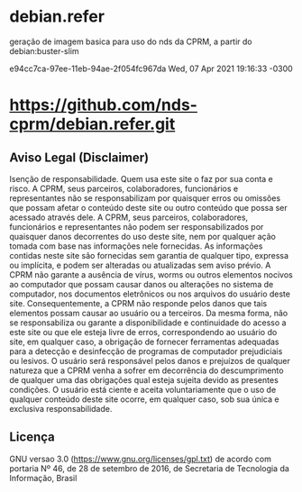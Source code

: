# debian.refer

geração de imagem basica para uso do nds da CPRM, a partir do debian:buster-slim

e94cc7ca-97ee-11eb-94ae-2f054fc967da Wed, 07 Apr 2021 19:16:33 -0300

# https://github.com/nds-cprm/debian.refer.git

## Aviso Legal (Disclaimer)
Isenção de responsabilidade. Quem usa este site o  faz por sua conta e risco.  A CPRM, seus parceiros, colaboradores, funcionários e representantes não se responsabilizam por quaisquer erros ou omissões que possam afetar o conteúdo deste site ou outro conteúdo que possa ser acessado através dele. A CPRM, seus parceiros, colaboradores, funcionários  e representantes não podem ser responsabilizados por quaisquer danos decorrentes do uso deste site, nem por qualquer ação tomada com base nas informações nele fornecidas. As informações contidas neste site são fornecidas sem garantia de qualquer tipo, expressa ou implícita, e podem ser alteradas ou atualizadas sem aviso prévio. A CPRM não garante a ausência de vírus, worms ou outros elementos nocivos ao computador que possam causar danos ou alterações no sistema de computador, nos documentos eletrônicos ou nos arquivos do usuário deste site. Consequentemente, a CPRM não responde pelos danos que tais elementos possam causar ao usuário ou a terceiros. Da mesma forma, não se responsabiliza ou garante a disponibilidade e continuidade do acesso a este site ou que ele esteja livre de erros, correspondendo ao usuário do site, em qualquer caso, a obrigação de fornecer ferramentas adequadas para a detecção e desinfecção de programas de computador prejudiciais ou lesivos. O usuário será responsável pelos danos e prejuízos de qualquer natureza que a CPRM venha a sofrer em decorrência do descumprimento de qualquer uma das obrigações qual esteja sujeita devido as presentes condições. O usuário está ciente e aceita voluntariamente que o uso de qualquer conteúdo deste site ocorre, em qualquer caso, sob sua única e exclusiva responsabilidade.

## Licença
GNU versao 3.0 (https://www.gnu.org/licenses/gpl.txt)
de acordo com portaria Nº 46, de 28 de setembro de 2016, de Secretaria de Tecnologia da Informação, Brasil

